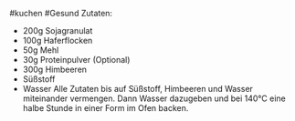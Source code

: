 #kuchen #Gesund
Zutaten:
- 200g Sojagranulat
- 100g Haferflocken
- 50g Mehl
- 30g Proteinpulver (Optional)
- 300g Himbeeren
- Süßstoff
- Wasser
Alle Zutaten bis auf Süßstoff, Himbeeren und Wasser miteinander vermengen. Dann Wasser dazugeben und bei 140°C eine halbe Stunde in einer Form im Ofen backen.
